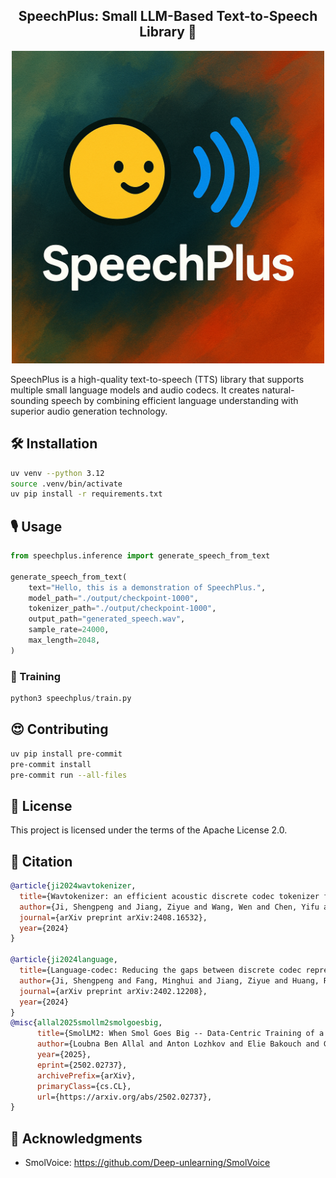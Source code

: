 <div align="center">
<h2>
    SpeechPlus: Small LLM-Based Text-to-Speech Library 🚀
</h2>
<img width="500" alt="teaser" src="assets/logo.png">
</div>

SpeechPlus is a high-quality text-to-speech (TTS) library that supports multiple small language models and audio codecs. It creates natural-sounding speech by combining efficient language understanding with superior audio generation technology.

## 🛠️ Installation

```bash
uv venv --python 3.12
source .venv/bin/activate
uv pip install -r requirements.txt
```

## 🎙️ Usage

```python
from speechplus.inference import generate_speech_from_text

generate_speech_from_text(
    text="Hello, this is a demonstration of SpeechPlus.",
    model_path="./output/checkpoint-1000",
    tokenizer_path="./output/checkpoint-1000",
    output_path="generated_speech.wav",
    sample_rate=24000,
    max_length=2048,
)
```

### 🎵 Training

```python
python3 speechplus/train.py
```

## 😍 Contributing

```bash
uv pip install pre-commit
pre-commit install
pre-commit run --all-files
```

## 📜 License

This project is licensed under the terms of the Apache License 2.0.

## 🤗 Citation

```bibtex
@article{ji2024wavtokenizer,
  title={Wavtokenizer: an efficient acoustic discrete codec tokenizer for audio language modeling},
  author={Ji, Shengpeng and Jiang, Ziyue and Wang, Wen and Chen, Yifu and Fang, Minghui and Zuo, Jialong and Yang, Qian and Cheng, Xize and Wang, Zehan and Li, Ruiqi and others},
  journal={arXiv preprint arXiv:2408.16532},
  year={2024}
}

@article{ji2024language,
  title={Language-codec: Reducing the gaps between discrete codec representation and speech language models},
  author={Ji, Shengpeng and Fang, Minghui and Jiang, Ziyue and Huang, Rongjie and Zuo, Jialung and Wang, Shulei and Zhao, Zhou},
  journal={arXiv preprint arXiv:2402.12208},
  year={2024}
}
@misc{allal2025smollm2smolgoesbig,
      title={SmolLM2: When Smol Goes Big -- Data-Centric Training of a Small Language Model},
      author={Loubna Ben Allal and Anton Lozhkov and Elie Bakouch and Gabriel Martín Blázquez and Guilherme Penedo and Lewis Tunstall and Andrés Marafioti and Hynek Kydlíček and Agustín Piqueres Lajarín and Vaibhav Srivastav and Joshua Lochner and Caleb Fahlgren and Xuan-Son Nguyen and Clémentine Fourrier and Ben Burtenshaw and Hugo Larcher and Haojun Zhao and Cyril Zakka and Mathieu Morlon and Colin Raffel and Leandro von Werra and Thomas Wolf},
      year={2025},
      eprint={2502.02737},
      archivePrefix={arXiv},
      primaryClass={cs.CL},
      url={https://arxiv.org/abs/2502.02737},
}
```

## 📝 Acknowledgments

- SmolVoice: https://github.com/Deep-unlearning/SmolVoice
